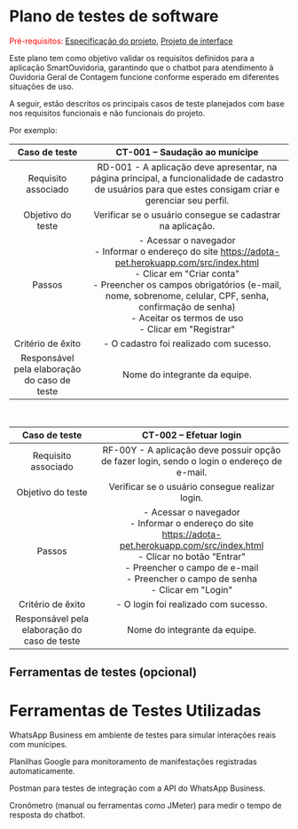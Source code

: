 # Plano de testes de software

<span style="color:red">Pré-requisitos: <a href="02-Especificacao.md">Especificação do projeto</a></span>, <a href="05-Projeto-interface.md">Projeto de interface</a>

Este plano tem como objetivo validar os requisitos definidos para a aplicação SmartOuvidoria, garantindo que o chatbot para atendimento à Ouvidoria Geral de Contagem funcione conforme esperado em diferentes situações de uso.

A seguir, estão descritos os principais casos de teste planejados com base nos requisitos funcionais e não funcionais do projeto.

Por exemplo:

| **Caso de teste**  | **CT-001 – Saudação ao munícipe**  |
|:---: |:---: |
| Requisito associado | RD-001 - A aplicação deve apresentar, na página principal, a funcionalidade de cadastro de usuários para que estes consigam criar e gerenciar seu perfil. |
| Objetivo do teste | Verificar se o usuário consegue se cadastrar na aplicação. |
| Passos | - Acessar o navegador <br> - Informar o endereço do site https://adota-pet.herokuapp.com/src/index.html <br> - Clicar em "Criar conta" <br> - Preencher os campos obrigatórios (e-mail, nome, sobrenome, celular, CPF, senha, confirmação de senha) <br> - Aceitar os termos de uso <br> - Clicar em "Registrar" |
| Critério de êxito | - O cadastro foi realizado com sucesso. |
| Responsável pela elaboração do caso de teste | Nome do integrante da equipe. |

<br>

| **Caso de teste**  | **CT-002 – Efetuar login**  |
|:---: |:---: |
| Requisito associado | RF-00Y - A aplicação deve possuir opção de fazer login, sendo o login o endereço de e-mail. |
| Objetivo do teste | Verificar se o usuário consegue realizar login. |
| Passos | - Acessar o navegador <br> - Informar o endereço do site https://adota-pet.herokuapp.com/src/index.html <br> - Clicar no botão "Entrar" <br> - Preencher o campo de e-mail <br> - Preencher o campo de senha <br> - Clicar em "Login" |
| Critério de êxito | - O login foi realizado com sucesso. |
| Responsável pela elaboração do caso de teste | Nome do integrante da equipe. |


## Ferramentas de testes (opcional)

# Ferramentas de Testes Utilizadas
WhatsApp Business em ambiente de testes para simular interações reais com munícipes.

Planilhas Google para monitoramento de manifestações registradas automaticamente.

Postman para testes de integração com a API do WhatsApp Business.

Cronômetro (manual ou ferramentas como JMeter) para medir o tempo de resposta do chatbot.
